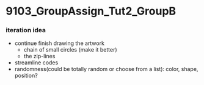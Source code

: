 # 9103_GroupAssign_Tut2_GroupB
### iteration idea
- continue finish drawing the artwork
    - chain of small circles (make it better)
    - the zip-lines
- streamline codes
- randomness(could be totally random or choose from a list): color, shape, position?